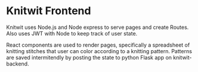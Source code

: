 # Knitwit Frontend

Knitwit uses Node.js and Node express to serve pages and create Routes. Also uses JWT with Node to keep track of user state.

React components are used to render pages, specifically a spreadsheet of knitting stitches that user can color according to a knitting pattern. Patterns are saved intermitendly by posting the state to python Flask app on knitwit-backend.
